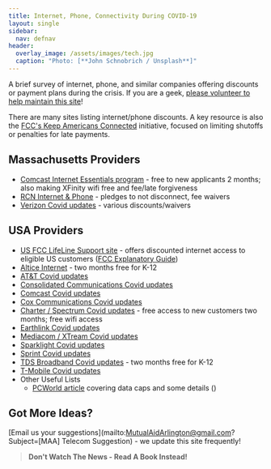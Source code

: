 ```yaml
---
title: Internet, Phone, Connectivity During COVID-19
layout: single
sidebar:
  nav: defnav
header:
  overlay_image: /assets/images/tech.jpg
  caption: "Photo: [**John Schnobrich / Unsplash**]"
---
```


A brief survey of internet, phone, and similar companies offering discounts or payment plans during the crisis.  If you are a geek, [please volunteer to help maintain this site](/tech#volunteer-to-help)!

There are many sites listing internet/phone discounts.  A key resource is also the [FCC's Keep Americans Connected](https://www.fcc.gov/keep-americans-connected) initiative, focused on limiting shutoffs or penalties for late payments.

## Massachusetts Providers

- [Comcast Internet Essentials program](https://www.internetessentials.com) - free to new applicants 2 months; also making XFinity wifi free and fee/late forgiveness
- [RCN Internet & Phone](https://www.rcn.com/hub/about-rcn/coronavirus/) - pledges to not disconnect, fee waivers
- [Verizon Covid updates](https://www.verizon.com/about/news/our-response-coronavirus) - various discounts/waivers

## USA Providers

- [US FCC LifeLine Support site](https://www.lifelinesupport.org) - offers discounted internet access to eligible US customers ([FCC Explanatory Guide](https://www.fcc.gov/consumers/guides/lifeline-support-affordable-communications))
- [Altice Internet](https://www.alticeusa.com/news/articles/feature/corporate/altice-usa-brings-free-broadband-k-12-and-college-students-during-coronavirus-pandemic) - two months free for K-12
- [AT&T Covid updates](https://about.att.com/pages/COVID-19.html)
- [Consolidated Communications Covid updates](https://www.consolidated.com/support/alerts/coronavirus-updates)
- [Comcast Covid updates](https://corporate.comcast.com/covid-19)
- [Cox Communications Covid updates](https://www.cox.com/residential/support/coronavirus-response.html)
- [Charter / Spectrum Covid updates](https://corporate.charter.com/newsroom/charter-to-offer-free-access-to-spectrum-broadband-and-wifi-for-60-days-for-new-K12-and-college-student-households-and-more) - free access to new customers two months; free wifi access
- [Earthlink Covid updates](https://www.earthlink.net/keepamericansconnected/)
- [Mediacom / XTream Covid updates](https://mediacomcable.com/about/news/corona-company-initiatives/)
- [Sparklight Covid updates](http://one2one.sparklight.com)
- [Sprint Covid updates](https://www.sprint.com/en/landings/covid-19.html)
- [TDS Broadband Covid updates](https://tdstelecom.com/about/news/categories/tds/TDSAnnouncesFreeBroadband.html) - two months free for K-12
- [T-Mobile Covid updates](https://www.t-mobile.com/news/t-mobile-update-on-covid-19-response?icid=MGPO_TMO_U_CUSTSUPT_Z2739VFSHS97O7KGF20085)
- Other Useful Lists
  - [PCWorld article](https://www.pcworld.com/article/3532817/which-internet-providers-are-lifting-data-caps-during-the-coronavirus-and-which-arent.html) covering data caps and some details ()

## Got More Ideas?

[Email us your suggestions](mailto:MutualAidArlington@gmail.com?Subject=[MAA] Telecom Suggestion) - we update this site frequently!

> **Don't Watch The News - Read A Book Instead!** <span style="color: #ff6600"><i class="fa fa-wifi"></i></span>
